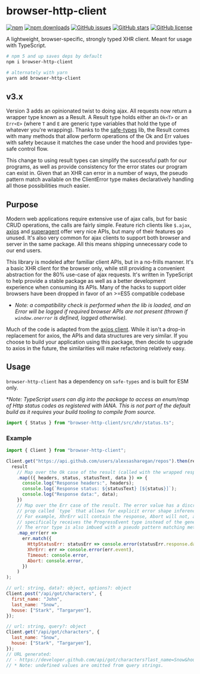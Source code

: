 # browser-http-client

[![npm](https://img.shields.io/npm/v/browser-http-client.svg?style=for-the-badge)](https://img.shields.io/npm/v/browser-http-client)
[![npm downloads](https://img.shields.io/npm/dt/browser-http-client.svg?style=for-the-badge)](https://www.npmjs.com/package/browser-http-client)
[![GitHub issues](https://img.shields.io/github/issues/alexsasharegan/browser-http-client.svg?style=for-the-badge)](https://github.com/alexsasharegan/browser-http-client/issues)
[![GitHub stars](https://img.shields.io/github/stars/alexsasharegan/browser-http-client.svg?style=for-the-badge)](https://github.com/alexsasharegan/browser-http-client/stargazers)
[![GitHub license](https://img.shields.io/github/license/alexsasharegan/browser-http-client.svg?style=for-the-badge)](https://github.com/alexsasharegan/browser-http-client/blob/master/LICENSE.md)

A lightweight, browser-specific, strongly typed XHR client. Meant for usage with
TypeScript.

```sh
# npm 5 and up saves deps by default
npm i browser-http-client

# alternately with yarn
yarn add browser-http-client
```

## v3.x

Version 3 adds an opinionated twist to doing ajax. All requests now return a
wrapper type known as a Result. A Result type holds either an `Ok<T>` or an
`Err<E>` (where `T` and `E` are generic type variables that hold the type of
whatever you're wrapping). Thanks to the
[safe-types](https://github.com/alexsasharegan/safe-types) lib, the Result comes
with many methods that allow perform operations of the Ok and Err values with
safety because it matches the case under the hood and provides type-safe control
flow.

This change to using result types can simplify the successful path for our
programs, as well as provide consistency for the error states our program can
exist in. Given that an XHR can error in a number of ways, the pseudo pattern
match available on the ClientError type makes declaratively handling all those
possibilities much easier.

## Purpose

Modern web applications require extensive use of ajax calls, but for basic CRUD
operations, the calls are fairly simple. Feature rich clients like `$.ajax`,
[axios](https://github.com/axios/axios) and
[superagent](https://github.com/visionmedia/superagent) offer very nice APIs,
but many of their features go unused. It's also very common for ajax clients to
support both browser and server in the same package. All this means shipping
unnecessary code to our end users.

This library is modeled after familiar client APIs, but in a no-frills manner.
It's a basic XHR client for the browser only, while still providing a convenient
abstraction for the 80% use-case of ajax requests. It's written in TypeScript to
help provide a stable package as well as a better development experience when
consuming its APIs. Many of the hacks to support older browsers have been
dropped in favor of an >=ES5 compatible codebase

* _Note: a compatibility check is performed when the lib is loaded, and an Error
  will be logged if required browser APIs are not present (thrown if
  `window.onerror` is defined, logged otherwise)._

Much of the code is adapted from the
[axios client](https://github.com/axios/axios). While it isn't a drop-in
replacement for axios, the APIs and data structures are very similar. If you
choose to build your application using this package, then decide to upgrade to
axios in the future, the similarities will make refactoring relatively easy.

## Usage

`browser-http-client` has a dependency on `safe-types` and is built for ESM
only.

\*_Note: TypeScript users can dig into the package to access an enum/map of Http
status codes as registered with IANA. This is not part of the default build as
it requires your build tooling to compile from source._

```js
import { Status } from "browser-http-client/src/xhr/status.ts";
```

### Example

```js
import { Client } from "browser-http-client";

Client.get("https://api.github.com/users/alexsasharegan/repos").then(result =>
  result
    // Map over the Ok case of the result (called with the wrapped response)
    .map(({ headers, status, statusText, data }) => {
      console.log("Response headers:", headers);
      console.log(`Response status: ${statusText} [${status}]`);
      console.log("Response data:", data);
    })
    // Map over the Err case of the result. The error value has a discriminant
    // prop called `type` that allows for explicit error shape inference.
    // For example, XhrErr will contain the response, Abort will not, and Timeout
    // specifically receives the ProgressEvent type instead of the generic Event.
    // The error type is also imbued with a pseudo pattern matching method
    .map_err(err =>
      err.match({
        HttpStatusErr: statusErr => console.error(statusErr.response.data),
        XhrErr: err => console.error(err.event),
        Timeout: console.error,
        Abort: console.error,
      })
    )
);

// url: string, data?: object, options?: object
Client.post("/api/got/characters", {
  first_name: "John",
  last_name: "Snow",
  house: ["Stark", "Targaryen"],
});

// url: string, query?: object
Client.get("/api/got/characters", {
  last_name: "Snow",
  house: ["Stark", "Targaryen"],
});
// URL generated:
// - https://developer.github.com/api/got/characters?last_name=Snow&house[]=Stark&house[]=Targaryen
// * Note: undefined values are omitted from query strings.
```
